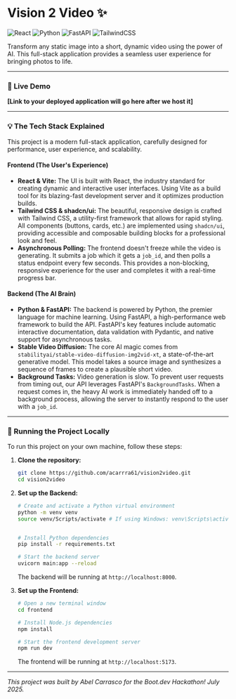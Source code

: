 # Vision 2 Video ✨

![React](https://img.shields.io/badge/react-%2320232a.svg?style=for-the-badge&logo=react&logoColor=%2361DAFB)
![Python](https://img.shields.io/badge/python-3670A0?style=for-the-badge&logo=python&logoColor=ffdd54)
![FastAPI](https://img.shields.io/badge/FastAPI-005571?style=for-the-badge&logo=fastapi)
![TailwindCSS](https://img.shields.io/badge/tailwindcss-%2338B2AC.svg?style=for-the-badge&logo=tailwind-css&logoColor=white)

Transform any static image into a short, dynamic video using the power of AI. This full-stack application provides a seamless user experience for bringing photos to life.

---

### 🚀 Live Demo

**[Link to your deployed application will go here after we host it]**

---

### 💡 The Tech Stack Explained

This project is a modern full-stack application, carefully designed for performance, user experience, and scalability.

#### Frontend (The User's Experience)

*   **React & Vite:** The UI is built with React, the industry standard for creating dynamic and interactive user interfaces. Using Vite as a build tool for its blazing-fast development server and it optimizes production builds.
*   **Tailwind CSS & shadcn/ui:** The beautiful, responsive design is crafted with Tailwind CSS, a utility-first framework that allows for rapid styling. All components (buttons, cards, etc.) are implemented using `shadcn/ui`, providing accessible and composable building blocks for a professional look and feel.
*   **Asynchronous Polling:** The frontend doesn't freeze while the video is generating. It submits a job which it gets a `job_id`, and then polls a status endpoint every few seconds. This provides a non-blocking, responsive experience for the user and completes it with a real-time progress bar.

#### Backend (The AI Brain)

*   **Python & FastAPI:** The backend is powered by Python, the premier language for machine learning. Using FastAPI, a high-performance web framework to build the API. FastAPI's key features include automatic interactive documentation, data validation with Pydantic, and native support for asynchronous tasks.
*   **Stable Video Diffusion:** The core AI magic comes from `stabilityai/stable-video-diffusion-img2vid-xt`, a state-of-the-art generative model. This model takes a source image and synthesizes a sequence of frames to create a plausible short video.
*   **Background Tasks:** Video generation is slow. To prevent user requests from timing out, our API leverages FastAPI's `BackgroundTasks`. When a request comes in, the heavy AI work is immediately handed off to a background process, allowing the server to instantly respond to the user with a `job_id`.

---

### 🔧 Running the Project Locally

To run this project on your own machine, follow these steps:

1.  **Clone the repository:**
    ```bash
    git clone https://github.com/acarrra61/vision2video.git
    cd vision2video
    ```

2.  **Set up the Backend:**
    ```bash
    # Create and activate a Python virtual environment
    python -m venv venv
    source venv/Scripts/activate # If using Windows: venv\Scripts\activate
    

    # Install Python dependencies
    pip install -r requirements.txt

    # Start the backend server
    uvicorn main:app --reload
    ```
    The backend will be running at `http://localhost:8000`.

3.  **Set up the Frontend:**
    ```bash
    # Open a new terminal window
    cd frontend

    # Install Node.js dependencies
    npm install

    # Start the frontend development server
    npm run dev
    ```
    The frontend will be running at `http://localhost:5173`.

---

*This project was built by Abel Carrasco for the Boot.dev Hackathon! July 2025.*